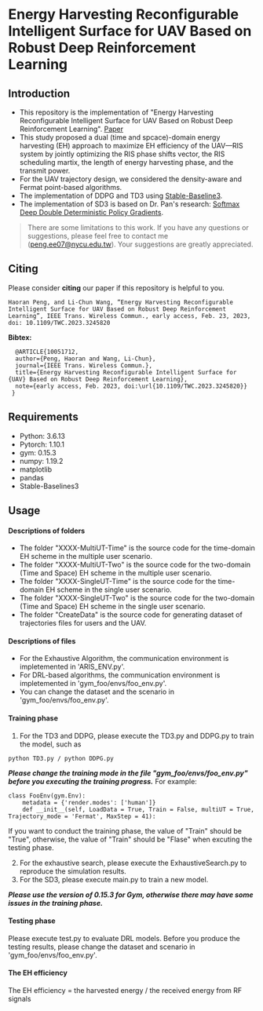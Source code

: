 # Energy Harvesting Reconfigurable Intelligent Surface for UAV Based on Robust Deep Reinforcement Learning
## Introduction
- This repository is the implementation of "Energy Harvesting Reconfigurable Intelligent Surface for UAV Based on Robust Deep Reinforcement Learning". [Paper](https://ieeexplore.ieee.org/document/10051712)
- This study proposed a dual (time and spcace)-domain energy harvesting (EH) approach to maximize EH efficiency of the UAV—RIS system by jointly optimizing the RIS phase shifts vector, the RIS scheduling martix, the length of energy harvesting phase, and the transmit power. 
- For the UAV trajectory design, we considered the density-aware and Fermat point-based algorithms.
- The implementation of DDPG and TD3 using [Stable-Baseline3](https://stable-baselines3.readthedocs.io/en/master/).
- The implementation of SD3 is based on Dr. Pan's research: [Softmax Deep Double Deterministic Policy Gradients](https://github.com/ling-pan/SD3).

> There are some limitations to this work. If you have any questions or suggestions, please feel free to contact me (peng.ee07@nycu.edu.tw). Your suggestions are greatly appreciated.

## Citing
Please consider **citing** our paper if this repository is helpful to you.
```
Haoran Peng, and Li-Chun Wang, “Energy Harvesting Reconfigurable Intelligent Surface for UAV Based on Robust Deep Reinforcement Learning”, IEEE Trans. Wireless Commun., early access, Feb. 23, 2023, doi: 10.1109/TWC.2023.3245820 
```
**Bibtex:**
```
  @ARTICLE{10051712,
  author={Peng, Haoran and Wang, Li-Chun},
  journal={IEEE Trans. Wireless Commun.}, 
  title={Energy Harvesting Reconfigurable Intelligent Surface for {UAV} Based on Robust Deep Reinforcement Learning}, 
  note={early access, Feb. 2023, doi:\url{10.1109/TWC.2023.3245820}}
 }
```
## Requirements
- Python: 3.6.13
- Pytorch: 1.10.1
- gym: 0.15.3
- numpy: 1.19.2
- matplotlib
- pandas
- Stable-Baselines3

## Usage
#### Descriptions of folders
- The folder "XXXX-MultiUT-Time" is the source code for the time-domain EH scheme in the multiple user scenario.
- The folder "XXXX-MultiUT-Two" is the source code for the two-domain (Time and Space) EH scheme in the multiple user scenario.
- The folder "XXXX-SingleUT-Time" is the source code for the time-domain EH scheme in the single user scenario.
- The folder "XXXX-SingleUT-Two" is the source code for the two-domain (Time and Space) EH scheme in the single user scenario.
- The folder "CreateData" is the source code for generating dataset of trajectories files for users and the UAV.

#### Descriptions of files
- For the Exhaustive Algorithm, the communication environment is impletemented in 'ARIS_ENV.py'.
- For DRL-based algorithms, the communication environment is impletemented in 'gym_foo/envs/foo_env.py'.
- You can change the dataset and the scenario in 'gym_foo/envs/foo_env.py'.

#### Training phase
1. For the TD3 and DDPG, please execute the TD3.py and DDPG.py to train the model, such as
```
python TD3.py / python DDPG.py
```
***Please change the training mode in the file "gym_foo/envs/foo_env.py" before you executing the training progress.***
For example:
```
class FooEnv(gym.Env):
    metadata = {'render.modes': ['human']}
    def __init__(self, LoadData = True, Train = False, multiUT = True, Trajectory_mode = 'Fermat', MaxStep = 41):        
```
If you want to conduct the training phase, the value of "Train" should be "True", otherwise, the value of "Train" should be "Flase" when excuting the testing phase.

2. For the exhaustive search, please execute the ExhaustiveSearch.py to reproduce the simulation results.
3. For the SD3, please execute main.py to train a new model. 

***Please use the version of 0.15.3 for Gym, otherwise there may have some issues in the training phase.***

#### Testing phase
Please execute test.py to evaluate DRL models. Before you produce the testing results, please change the dataset and scenario in 'gym_foo/envs/foo_env.py'.

#### The EH efficiency
The EH efficiency = the harvested energy / the received energy from RF signals
